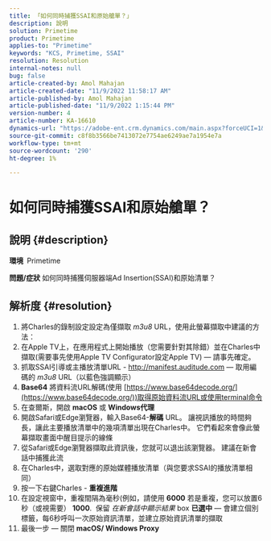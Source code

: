 ```yaml
---
title: 「如何同時捕獲SSAI和原始艙單？」
description: 說明
solution: Primetime
product: Primetime
applies-to: "Primetime"
keywords: "KCS, Primetime, SSAI"
resolution: Resolution
internal-notes: null
bug: false
article-created-by: Amol Mahajan
article-created-date: "11/9/2022 11:58:17 AM"
article-published-by: Amol Mahajan
article-published-date: "11/9/2022 1:15:44 PM"
version-number: 4
article-number: KA-16610
dynamics-url: "https://adobe-ent.crm.dynamics.com/main.aspx?forceUCI=1&pagetype=entityrecord&etn=knowledgearticle&id=0a56cac8-2560-ed11-9561-6045bd006268"
source-git-commit: c8f8b3566be7413072e7754ae6249ae7a1954e7a
workflow-type: tm+mt
source-wordcount: '290'
ht-degree: 1%

---
```


# 如何同時捕獲SSAI和原始艙單？

## 說明 {#description}

<b>環境 </b>
Primetime


<b>問題/症狀</b>
如何同時捕獲伺服器端Ad Insertion(SSAI)和原始清單？


## 解析度 {#resolution}


1. 將Charles的錄制設定設定為僅擷取 *m3u8* URL，使用此螢幕擷取中建議的方法：
2. 在Apple TV上，在應用程式上開始播放（您需要針對其除錯）並在Charles中擷取(需要事先使用Apple TV Configurator設定Apple TV) — 請事先確定。
3. 抓取SSAI引導或主播放清單URL - http://manifest.auditude.com — 取用編碼的 *m3u8* URL（以藍色強調顯示）
4. <b>Base64</b> 將資料流URL解碼(使用 [https://www.base64decode.org/](https://www.base64decode.org/))取得原始資料流URL或使用terminal命令
5. 在查爾斯，開啟 <b>macOS</b> 或 <b>Windows代理</b>
6. 開啟Safari或Edge瀏覽器，輸入Base64-<b>解碼</b> URL。 讓視訊播放的時間夠長，讓此主要播放清單中的幾項清單出現在Charles中。 它們看起來會像此螢幕擷取畫面中醒目提示的線條
7. 從Safari或Edge瀏覽器擷取此資訊後，您就可以退出該瀏覽器。 建議在新會話中捕獲此流
8. 在Charles中，選取對應的原始媒體播放清單（與您要求SSAI的播放清單相同）
9. 按一下右鍵Charles - <b>重複進階</b>
10. 在設定視窗中，重複間隔為毫秒(例如，請使用 <b>6000</b> 若是重複，您可以放置6秒（或視需要） <b>1000</b>.  保留 *在新會話中顯示結果* box <b>已選中</b>  — 會建立個別標籤，每6秒呼叫一次原始資訊清單，並建立原始資訊清單的擷取
11. 最後一步 — 關閉 <b>macOS/ Windows Proxy</b>

